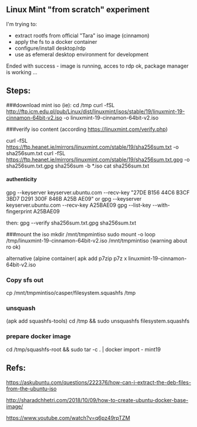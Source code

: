 ## Linux Mint "from scratch" experiment

I'm trying to:

- extract rootfs from official "Tara" iso image (cinnamon)
- apply the fs to a docker container
- configure/install desktop/rdp
- use as efemeral desktop environment for development

Ended with success - image is running, acces to rdp ok, package manager is working ...

## Steps:

###download mint iso (ie):
cd /tmp
curl -fSL http://ftp.icm.edu.pl/pub/Linux/dist/linuxmint/isos/stable/19/linuxmint-19-cinnamon-64bit-v2.iso -o linuxmint-19-cinnamon-64bit-v2.iso

###verify iso content (according https://linuxmint.com/verify.php)

curl -fSL https://ftp.heanet.ie/mirrors/linuxmint.com/stable/19/sha256sum.txt -o sha256sum.txt
curl -fSL https://ftp.heanet.ie/mirrors/linuxmint.com/stable/19/sha256sum.txt.gpg -o sha256sum.txt.gpg
sha256sum -b *.iso
cat sha256sum.txt
#### authenticity
gpg --keyserver keyserver.ubuntu.com --recv-key "27DE B156 44C6 B3CF 3BD7  D291 300F 846B A25B AE09"
or
gpg --keyserver keyserver.ubuntu.com --recv-key A25BAE09
gpg --list-key --with-fingerprint A25BAE09

then:
gpg --verify sha256sum.txt.gpg sha256sum.txt




###mount the iso 
mkdir /mnt/tmpmintiso
sudo mount -o loop /tmp/linuxmint-19-cinnamon-64bit-v2.iso /mnt/tmpmintiso
(warning about ro ok)

alternative (alpine container(
apk add p7zip
p7z x linuxmint-19-cinnamon-64bit-v2.iso

### Copy sfs out
cp /mnt/tmpmintiso/casper/filesystem.squashfs /tmp

### unsquash

(apk add squashfs-tools)
cd /tmp && sudo unsquashfs filesystem.squashfs

### prepare docker image
cd /tmp/squashfs-root && sudo tar -c . | docker import - mint19


## Refs:

https://askubuntu.com/questions/222376/how-can-i-extract-the-deb-files-from-the-ubuntu-iso

http://sharadchhetri.com/2018/10/09/how-to-create-ubuntu-docker-base-image/


https://www.youtube.com/watch?v=q6pz49rpTZM